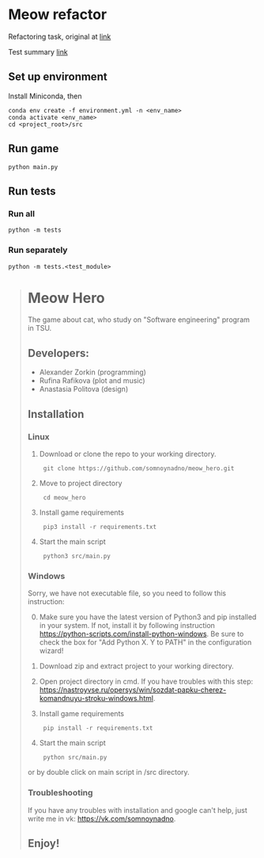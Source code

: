 # Meow refactor

Refactoring task, original at [link](https://github.com/somnoynadno/meow_hero)

Test summary [link](src/tests/README)

## Set up environment

Install Miniconda, then
```
conda env create -f environment.yml -n <env_name>
conda activate <env_name>
cd <project_root>/src
```

## Run game

```
python main.py
```

## Run tests

### Run all
```
python -m tests
```
### Run separately
```
python -m tests.<test_module>
```

> # Meow Hero
> 
> The game about cat, who study on "Software engineering" program in TSU.
> 
> ## Developers: 
> - Alexander Zorkin (programming) 
> - Rufina Rafikova (plot and music)
> - Anastasia Politova (design)
> 
> ## Installation
> ### Linux
> 
> 1. Download or clone the repo to your working directory.
> 
>         git clone https://github.com/somnoynadno/meow_hero.git
> 2. Move to project directory
> 
>         cd meow_hero
> 3. Install game requirements
> 
>         pip3 install -r requirements.txt
> 4. Start the main script
> 
>         python3 src/main.py
>         
> ### Windows
> 
> Sorry, we have not executable file, so you need to follow this instruction:
> 
> 0. Make sure you have the latest version of Python3 and pip installed in your system. If not, install it by following instruction https://python-scripts.com/install-python-windows. 
> Be sure to check the box for "Add Python X. Y to PATH" in the configuration wizard! 
> 
> 1. Download zip and extract project to your working directory.
> 
> 2. Open project directory in cmd. If you have troubles with this step: https://nastroyvse.ru/opersys/win/sozdat-papku-cherez-komandnuyu-stroku-windows.html.
> 
> 3. Install game requirements
> 
>         pip install -r requirements.txt
>         
> 4. Start the main script
> 
>         python src/main.py
>         
> or by double click on main script in /src directory.
> 
> ### Troubleshooting
> 
> If you have any troubles with installation and google can't help, just write me in vk: https://vk.com/somnoynadno.
> 
> ## Enjoy!
